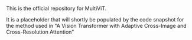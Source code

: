 This is the official repository for MultiViT.

It is a placeholder that will shortly be populated by the code snapshot for the method used in "A Vision Transformer with Adaptive Cross-Image
and Cross-Resolution Attention"
